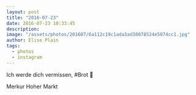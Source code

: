 ```yaml
---
layout: post
title: "2016-07-23"
date: 2016-07-23 10:33:45
description: 
image: "/assets/photos/201607/6a112c19c1ada3ad38078524e5074cc1.jpg"
author: Elise Plain
tags: 
  - photos
  - instagram
---
```


Ich werde dich vermissen, #Brot 💙
<p></p>
Merkur Hoher Markt